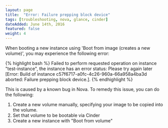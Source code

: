 ```yaml
---
layout: page
title:  "Error: Failure prepping block device"
tags: [troubleshooting, nova, glance, cinder]
dateAdded: June 14th, 2016
featured: false
weight: 4
---
```


When booting a new instance using 'Boot from image (creates a new volume)', you may experience the following error:

{% highlight bash %}
Failed to perform requested operation on instance "test-instance", the instance has an error
status: Please try again later [Error: Build of instance c57f6717-a0fc-4c26-960a-66a958a4ba3d
aborted: Failure prepping block device.].
{% endhighlight %}

This is caused by a known bug in Nova. To remedy this issue, you can do the following:

1. Create a new volume manually, specifying your image to be copied into the volume.
2. Set that volume to be bootable via Cinder
3. Create a new instance with "Boot from volume"
